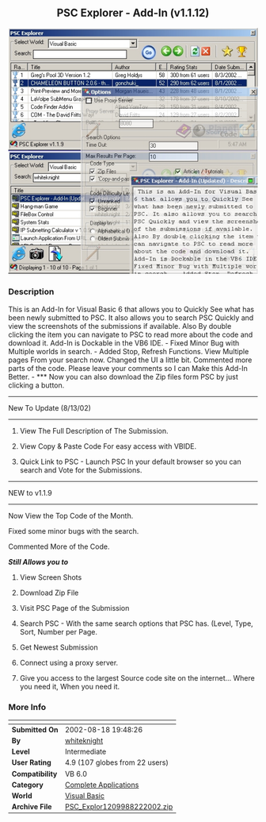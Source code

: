 ﻿<div align="center">

## PSC Explorer \- Add\-In \(v1\.1\.12\)

<img src="PIC20028151420592188.jpg">
</div>

### Description

This is an Add-In for Visual Basic 6 that allows you to Quickly See what has been newly submitted to PSC. It also allows you to search PSC Quickly and view the screenshots of the submissions if available. Also By double clicking the item you can navigate to PSC to read more about the code and download it. Add-In is Dockable in the VB6 IDE. - Fixed Minor Bug with Multiple worlds in search. - Added Stop, Refresh Functions. View Multiple pages From your search now. Changed the UI a little bit. Commented more parts of the code. Please leave your comments so I can Make this Add-In Better. - *** Now you can also download the Zip files form PSC by just clicking a button.

----

New To Update (8/13/02)

----

1) View The Full Description of The Submission.

2) View Copy & Paste Code For easy access with VBIDE.

3) Quick Link to PSC - Launch PSC In your default browser so you can search and Vote for the Submissions.

----

NEW to v1.1.9

----

Now View the Top Code of the Month.

Fixed some minor bugs with the search.

Commented More of the Code.

***Still Allows you to***

1) View Screen Shots

2) Download Zip File

3) Visit PSC Page of the Submission

4) Search PSC - With the same search options that PSC has. (Level, Type, Sort, Number per Page.

5) Get Newest Submission

6) Connect using a proxy server.

7) Give you access to the largest Source code site on the internet... Where you need it, When you need it.
 
### More Info
 


<span>             |<span>
---                |---
**Submitted On**   |2002-08-18 19:48:26
**By**             |[whiteknight](https://github.com/Planet-Source-Code/PSCIndex/blob/master/ByAuthor/whiteknight.md)
**Level**          |Intermediate
**User Rating**    |4.9 (107 globes from 22 users)
**Compatibility**  |VB 6\.0
**Category**       |[Complete Applications](https://github.com/Planet-Source-Code/PSCIndex/blob/master/ByCategory/complete-applications__1-27.md)
**World**          |[Visual Basic](https://github.com/Planet-Source-Code/PSCIndex/blob/master/ByWorld/visual-basic.md)
**Archive File**   |[PSC\_Explor1209988222002\.zip](https://github.com/Planet-Source-Code/whiteknight-psc-explorer-add-in-v1-1-12__1-37848/archive/master.zip)








